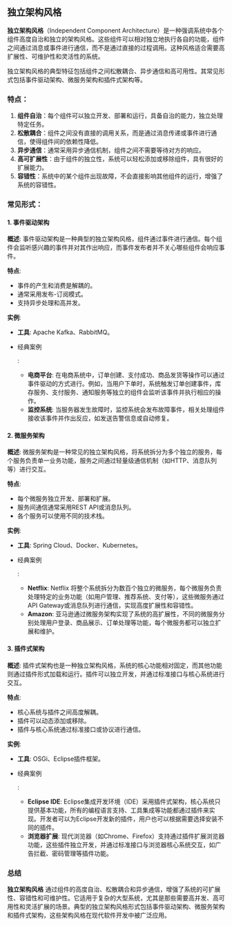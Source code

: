 ## 独立架构风格

**独立架构风格**（Independent Component Architecture）是一种强调系统中各个组件高度自治和独立的架构风格。这些组件可以相对独立地执行各自的功能，组件之间通过消息或事件进行通信，而不是通过直接的过程调用。这种风格适合需要高扩展性、可维护性和灵活性的系统。

独立架构风格的典型特征包括组件之间松散耦合、异步通信和高可用性。其常见形式包括事件驱动架构、微服务架构和插件式架构等。

### 特点：

1. **组件自治**：每个组件可以独立开发、部署和运行，具备自治的能力，独立处理特定任务。
2. **松散耦合**：组件之间没有直接的调用关系，而是通过消息传递或事件进行通信，使得组件间的依赖性降低。
3. **异步通信**：通常采用异步通信机制，组件之间不需要等待对方的响应。
4. **高可扩展性**：由于组件的独立性，系统可以轻松添加或移除组件，具有很好的扩展能力。
5. **容错性**：系统中的某个组件出现故障，不会直接影响其他组件的运行，增强了系统的容错性。

### 常见形式：

#### 1. **事件驱动架构**

**概述**: 事件驱动架构是一种典型的独立架构风格，组件通过事件进行通信。每个组件会监听感兴趣的事件并对其作出响应，而事件发布者并不关心哪些组件会响应事件。

**特点**:

- 事件的产生和消费是解耦的。
- 通常采用发布-订阅模式。
- 支持异步处理和高并发。

**实例**:

- **工具**: Apache Kafka、RabbitMQ。

- 经典案例

  :

  - **电商平台**: 在电商系统中，订单创建、支付成功、商品发货等操作可以通过事件驱动的方式进行。例如，当用户下单时，系统触发订单创建事件，库存服务、支付服务、通知服务等独立的组件会监听该事件并执行相应的操作。
  - **监控系统**: 当服务器发生故障时，监控系统会发布故障事件，相关处理组件接收该事件并作出反应，如发送告警信息或自动修复。

#### 2. **微服务架构**

**概述**: 微服务架构是一种常见的独立架构风格，将系统拆分为多个独立的服务，每个服务负责单一业务功能，服务之间通过轻量级通信机制（如HTTP、消息队列等）进行交互。

**特点**:

- 每个微服务独立开发、部署和扩展。
- 服务间通信通常采用REST API或消息队列。
- 各个服务可以使用不同的技术栈。

**实例**:

- **工具**: Spring Cloud、Docker、Kubernetes。

- 经典案例

  :

  - **Netflix**: Netflix 将整个系统拆分为数百个独立的微服务，每个微服务负责处理特定的业务功能（如用户管理、推荐系统、支付等），这些微服务通过API Gateway或消息队列进行通信，实现高度扩展性和容错性。
  - **Amazon**: 亚马逊通过微服务架构实现了系统的高扩展性，不同的微服务分别处理用户登录、商品展示、订单处理等功能，每个微服务都可以独立扩展和维护。

#### 3. **插件式架构**

**概述**: 插件式架构也是一种独立架构风格，系统的核心功能相对固定，而其他功能则通过插件形式加载和运行。插件可以独立开发，并通过标准接口与核心系统进行交互。

**特点**:

- 核心系统与插件之间高度解耦。
- 插件可以动态添加或移除。
- 插件与核心系统通过标准接口或协议进行通信。

**实例**:

- **工具**: OSGi、Eclipse插件框架。

- 经典案例

  :

  - **Eclipse IDE**: Eclipse集成开发环境（IDE）采用插件式架构，核心系统只提供基本功能，所有的编程语言支持、工具集成等功能都通过插件来实现。开发者可以为Eclipse开发新的插件，用户也可以根据需要选择安装不同的插件。
  - **浏览器扩展**: 现代浏览器（如Chrome、Firefox）支持通过插件扩展浏览器功能，这些插件独立开发，并通过标准接口与浏览器核心系统交互，如广告拦截、密码管理等插件功能。

### 总结

**独立架构风格** 通过组件的高度自治、松散耦合和异步通信，增强了系统的可扩展性、容错性和可维护性。它适用于复杂的大型系统，尤其是那些需要高并发、高可用性和灵活扩展的场景。典型的独立架构风格形式包括事件驱动架构、微服务架构和插件式架构，这些架构风格在现代软件开发中被广泛应用。